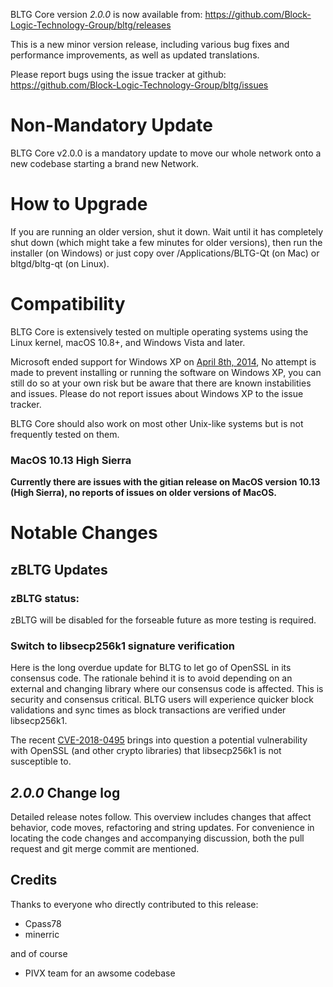 BLTG Core version *2.0.0* is now available from:  <https://github.com/Block-Logic-Technology-Group/bltg/releases>

This is a new minor version release, including various bug fixes and performance improvements, as well as updated translations.

Please report bugs using the issue tracker at github: <https://github.com/Block-Logic-Technology-Group/bltg/issues>

Non-Mandatory Update
==============

BLTG Core v2.0.0 is a mandatory update to move our whole network onto a new codebase starting a brand new Network.

How to Upgrade
==============

If you are running an older version, shut it down. Wait until it has completely shut down (which might take a few minutes for older versions), then run the installer (on Windows) or just copy over /Applications/BLTG-Qt (on Mac) or bltgd/bltg-qt (on Linux).


Compatibility
==============

BLTG Core is extensively tested on multiple operating systems using
the Linux kernel, macOS 10.8+, and Windows Vista and later.

Microsoft ended support for Windows XP on [April 8th, 2014](https://www.microsoft.com/en-us/WindowsForBusiness/end-of-xp-support),
No attempt is made to prevent installing or running the software on Windows XP, you
can still do so at your own risk but be aware that there are known instabilities and issues.
Please do not report issues about Windows XP to the issue tracker.

BLTG Core should also work on most other Unix-like systems but is not
frequently tested on them.

###  MacOS 10.13 High Sierra

**Currently there are issues with the gitian release on MacOS version 10.13 (High Sierra), no reports of issues on older versions of MacOS.**

Notable Changes
==============

zBLTG Updates
--------------

### zBLTG status:

zBLTG will be disabled for the forseable future as more testing is required.


### Switch to libsecp256k1 signature verification

Here is the long overdue update for BLTG to let go of OpenSSL in its consensus code. The rationale behind it is to avoid depending on an external and changing library where our consensus code is affected. This is security and consensus critical. BLTG users will experience quicker block validations and sync times as block transactions are verified under libsecp256k1.

The recent [CVE-2018-0495](https://www.nccgroup.trust/us/our-research/technical-advisory-return-of-the-hidden-number-problem/) brings into question a potential vulnerability with OpenSSL (and other crypto libraries) that libsecp256k1 is not susceptible to.



*2.0.0* Change log
--------------

Detailed release notes follow. This overview includes changes that affect behavior, code moves, refactoring and string updates. For convenience in locating the code changes and accompanying discussion, both the pull request and git merge commit are mentioned.


## Credits
Thanks to everyone who directly contributed to this release:

 - Cpass78
 - minerric

 and of course
 - PIVX team for an awsome codebase

